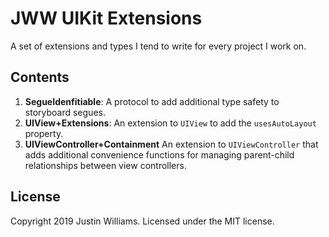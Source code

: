 # JWW UIKit Extensions

A set of extensions and types I tend to write for every project I work on.

## Contents

1. **SegueIdenfitiable**: A protocol to add additional type safety to storyboard segues. 
2. **UIView+Extensions**: An extension to `UIView` to add the `usesAutoLayout` property.
3. **UIViewController+Containment** An extension to `UIViewController` that adds additional convenience functions for managing parent-child relationships between view controllers.

## License

Copyright 2019 Justin Williams. Licensed under the MIT license.
